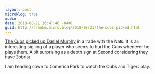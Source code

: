 ```yaml
---
layout: post
microblog: true
audio: 
date: 2018-08-21 16:47:46 -0400
guid: http://frankm.micro.blog/2018/08/21/the-cubs-picked.html
---
```

[The Cubs picked up Daniel Murphy](https://www.mlb.com/news/daniel-murphy-claimed-off-waivers-traded/c-291272560) in a trade with the Nats. It is an interesting signing of a player who seems to hurt the Cubs whenever he plays them. A bit surprising as a depth sign at Second considering they have Zobrist. 

I am heading down to Comerica Park to watch the Cubs and Tigers play. 
